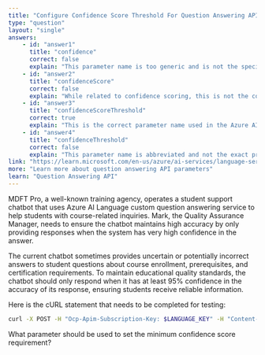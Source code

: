 ```yaml
---
title: "Configure Confidence Score Threshold For Question Answering API"
type: "question"
layout: "single"
answers:
    - id: "answer1"
      title: "confidence"
      correct: false
      explain: "This parameter name is too generic and is not the specific property name used in Azure AI Language service API calls."
    - id: "answer2"
      title: "confidenceScore"
      correct: false
      explain: "While related to confidence scoring, this is not the correct parameter name for setting the minimum threshold in API requests."
    - id: "answer3"
      title: "confidenceScoreThreshold"
      correct: true
      explain: "This is the correct parameter name used in the Azure AI Language question answering API to set the minimum confidence level required for responses."
    - id: "answer4"
      title: "confidenceThreshold"
      correct: false
      explain: "This parameter name is abbreviated and not the exact property name expected by the Azure AI Language service API."
link: "https://learn.microsoft.com/en-us/azure/ai-services/language-service/question-answering/how-to/query-knowledge-base"
more: "Learn more about question answering API parameters"
learn: "Question Answering API"
---
```


MDFT Pro, a well-known training agency, operates a student support chatbot that uses Azure AI Language custom question answering service to help students with course-related inquiries. Mark, the Quality Assurance Manager, needs to ensure the chatbot maintains high accuracy by only providing responses when the system has very high confidence in the answer. 

The current chatbot sometimes provides uncertain or potentially incorrect answers to student questions about course enrollment, prerequisites, and certification requirements. To maintain educational quality standards, the chatbot should only respond when it has at least 95% confidence in the accuracy of its response, ensuring students receive reliable information.

Here is the cURL statement that needs to be completed for testing:

```bash
curl -X POST -H "Ocp-Apim-Subscription-Key: $LANGUAGE_KEY" -H "Content-Type: application/json" -d '{"question": "What are the prerequisites for the Azure certification course?", __________ : "0.95"}' '$LANGUAGE_ENDPOINT.api.cognitive.microsoft.com/language/:query-knowledgebases?projectName=StudentSupport&api-version=2021-10-01'
```

What parameter should be used to set the minimum confidence score requirement?
